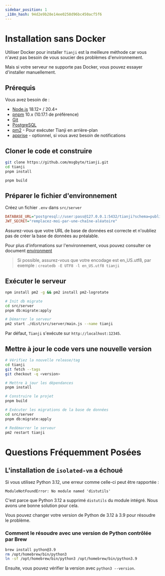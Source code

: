 ```yaml
---
sidebar_position: 1
_i18n_hash: 94d2e9b28e14ee0258d96bc450acf5f6
---
```

# Installation sans Docker

Utiliser Docker pour installer `Tianji` est la meilleure méthode car vous n'avez pas besoin de vous soucier des problèmes d'environnement.

Mais si votre serveur ne supporte pas Docker, vous pouvez essayer d'installer manuellement.

## Prérequis

Vous avez besoin de :

- [Node.js](https://nodejs.org/en/download/) 18.12+ / 20.4+
- [pnpm](https://pnpm.io/) 10.x (10.17.1 de préférence)
- [Git](https://git-scm.com/downloads)
- [PostgreSQL](https://www.postgresql.org/)
- [pm2](https://pm2.keymetrics.io/) - Pour exécuter Tianji en arrière-plan
- [apprise](https://github.com/caronc/apprise) - optionnel, si vous avez besoin de notifications

## Cloner le code et construire

```bash
git clone https://github.com/msgbyte/tianji.git
cd tianji
pnpm install

pnpm build
```

## Préparer le fichier d'environnement

Créez un fichier `.env` dans `src/server`

```ini
DATABASE_URL="postgresql://user:pass@127.0.0.1:5432/tianji?schema=public"
JWT_SECRET="remplacez-moi-par-une-chaîne-aléatoire"
```

Assurez-vous que votre URL de base de données est correcte et n'oubliez pas de créer la base de données au préalable.

Pour plus d'informations sur l'environnement, vous pouvez consulter ce document [environment](./environment.md)

> Si possible, assurez-vous que votre encodage est en_US.utf8, par exemple : `createdb -E UTF8 -l en_US.utf8 tianji`

## Exécuter le serveur

```bash
npm install pm2 -g && pm2 install pm2-logrotate

# Init db migrate
cd src/server
pnpm db:migrate:apply

# Démarrer le serveur
pm2 start ./dist/src/server/main.js --name tianji
```

Par défaut, `Tianji` s'exécute sur `http://localhost:12345`.

## Mettre à jour le code vers une nouvelle version

```bash
# Vérifiez la nouvelle release/tag
cd tianji
git fetch --tags
git checkout -q <version>

# Mettre à jour les dépendances
pnpm install

# Construire le projet
pnpm build

# Exécuter les migrations de la base de données
cd src/server
pnpm db:migrate:apply

# Redémarrer le serveur
pm2 restart tianji
```

# Questions Fréquemment Posées

## L'installation de `isolated-vm` a échoué

Si vous utilisez Python 3.12, une erreur comme celle-ci peut être rapportée :

```
ModuleNotFoundError: No module named 'distutils'
```

C'est parce que Python 3.12 a supprimé `distutils` du module intégré. Nous avons une bonne solution pour cela.

Vous pouvez changer votre version de Python de 3.12 à 3.9 pour résoudre le problème.

### Comment le résoudre avec une version de Python contrôlée par Brew

```bash
brew install python@3.9
rm /opt/homebrew/bin/python3
ln -sf /opt/homebrew/bin/python3 /opt/homebrew/bin/python3.9
```

Ensuite, vous pouvez vérifier la version avec `python3 --version`.
